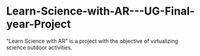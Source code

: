 # Learn-Science-with-AR---UG-Final-year-Project
"Learn Science with AR" is a project with the objective of virtualizing science outdoor activities. 
